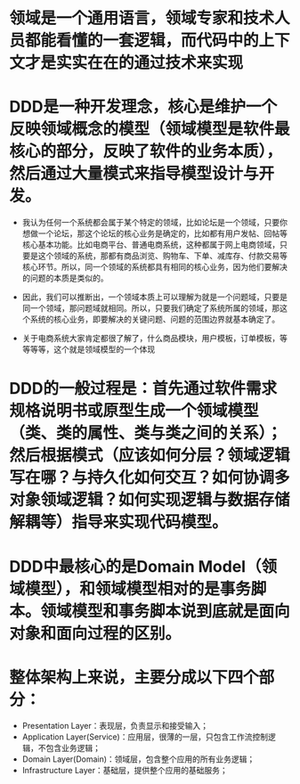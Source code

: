 # 领域是一个通用语言，领域专家和技术人员都能看懂的一套逻辑，而代码中的上下文才是实实在在的通过技术来实现

# DDD是一种开发理念，核心是维护一个反映领域概念的模型（领域模型是软件最核心的部分，反映了软件的业务本质），然后通过大量模式来指导模型设计与开发。

   - 我认为任何一个系统都会属于某个特定的领域，比如论坛是一个领域，只要你想做一个论坛，那这个论坛的核心业务是确定的，比如都有用户发帖、回帖等核心基本功能。比如电商平台、普通电商系统，这种都属于网上电商领域，只要是这个领域的系统，那都有商品浏览、购物车、下单、减库存、付款交易等核心环节。所以，同一个领域的系统都具有相同的核心业务，因为他们要解决的问题的本质是类似的。
   
   - 因此，我们可以推断出，一个领域本质上可以理解为就是一个问题域，只要是同一个领域，那问题域就相同。所以，只要我们确定了系统所属的领域，那这个系统的核心业务，即要解决的关键问题、问题的范围边界就基本确定了。
   
   - 关于电商系统大家肯定都很了解了，什么商品模块，用户模板，订单模板，等等等等，这个就是领域模型的一个体现

# DDD的一般过程是：首先通过软件需求规格说明书或原型生成一个领域模型（类、类的属性、类与类之间的关系）；然后根据模式（应该如何分层？领域逻辑写在哪？与持久化如何交互？如何协调多对象领域逻辑？如何实现逻辑与数据存储解耦等）指导来实现代码模型。

# DDD中最核心的是Domain Model（领域模型），和领域模型相对的是事务脚本。领域模型和事务脚本说到底就是面向对象和面向过程的区别。

# 整体架构上来说，主要分成以下四个部分：
- Presentation Layer：表现层，负责显示和接受输入；
- Application Layer(Service)：应用层，很薄的一层，只包含工作流控制逻辑，不包含业务逻辑；
- Domain Layer(Domain)：领域层，包含整个应用的所有业务逻辑；
- Infrastructure Layer：基础层，提供整个应用的基础服务；

